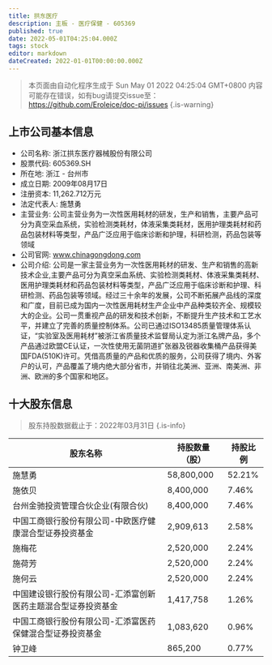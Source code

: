 ```yaml
---
title: 拱东医疗
description: 主板 - 医疗保健 - 605369
published: true
date: 2022-05-01T04:25:04.000Z
tags: stock
editor: markdown
dateCreated: 2022-01-01T00:00:00.000Z
---
```


> 本页面由自动化程序生成于 Sun May 01 2022 04:25:04 GMT+0800
> 内容可能存在错误，如有bug请提交issue至：https://github.com/Eroleice/doc-pi/issues
{.is-warning}

## 上市公司基本信息
- 公司名称: 浙江拱东医疗器械股份有限公司
- 股票代码: 605369.SH
- 所在地: 浙江 - 台州市
- 成立日期: 2009年08月17日
- 注册资本: 11,262.712万元
- 法定代表人: 施慧勇
- 主营业务: 公司主营业务为一次性医用耗材的研发，生产和销售，主要产品可分为真空采血系统，实验检测类耗材，体液采集类耗材，医用护理类耗材和药品包装材料等类型，产品广泛应用于临床诊断和护理，科研检测，药品包装等领域
- 公司官网: www.chinagongdong.com
- 公司介绍: 公司是一家主营业务为一次性医用耗材的研发、生产和销售的高新技术企业,主要产品可分为真空采血系统、实验检测类耗材、体液采集类耗材、医用护理类耗材和药品包装材料等类型，产品广泛应用于临床诊断和护理、科研检测、药品包装等领域。经过三十余年的发展，公司不断拓展产品线的深度和广度，目前已成为国内一次性医用耗材生产企业中产品种类较齐全、规模较大的企业。公司一贯重视产品的研发和技术创新，不断提升生产技术和工艺水平，并建立了完善的质量控制体系。公司已通过ISO13485质量管理体系认证，“实验室及医用耗材”被浙江省质量技术监督局认定为浙江名牌产品，多个产品通过欧盟CE认证，一次性使用无菌阴道扩张器及锐器收集桶产品获得美国FDA(510K)许可。凭借高质量的产品和优质的服务，公司获得了境内、外客户的认可，产品覆盖了境内绝大部分省市，并销往北美洲、亚洲、南美洲、非洲、欧洲的多个国家和地区。


## 十大股东信息
> 股东持股数据截止于：2022年03月31日
{.is-info}

| 股东名称 | 持股数量（股） | 持股比例 |
| --- | --- | --- |
| 施慧勇 | 58,800,000 | 52.21% |
| 施依贝 | 8,400,000 | 7.46% |
| 台州金驰投资管理合伙企业(有限合伙) | 8,400,000 | 7.46% |
| 中国工商银行股份有限公司-中欧医疗健康混合型证券投资基金 | 2,909,613 | 2.58% |
| 施梅花 | 2,520,000 | 2.24% |
| 施荷芳 | 2,520,000 | 2.24% |
| 施何云 | 2,520,000 | 2.24% |
| 中国建设银行股份有限公司-汇添富创新医药主题混合型证券投资基金 | 1,417,758 | 1.26% |
| 中国工商银行股份有限公司-汇添富医药保健混合型证券投资基金 | 1,083,620 | 0.96% |
| 钟卫峰 | 865,200 | 0.77% |




